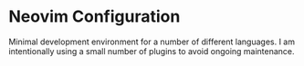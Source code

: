 # Neovim Configuration

Minimal development environment for a number of different languages. I
am intentionally using a small number of plugins to avoid ongoing
maintenance.
